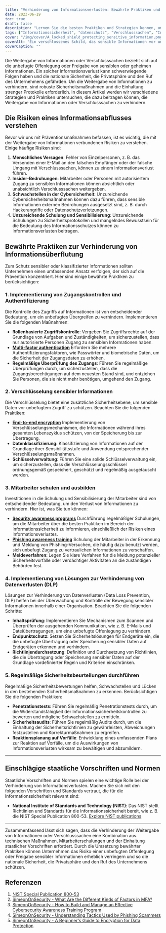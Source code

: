 ```yaml
---
title: "Verhinderung von Informationsverlusten: Bewährte Praktiken und Strategien für mehr Sicherheit"
date: 2023-06-19
toc: true
draft: false
description: "Lernen Sie die besten Praktiken und Strategien kennen, um den Verlust von Informationen zu verhindern und sensible Daten zu schützen, um mehr Sicherheit und Schutz zu gewährleisten."
tags: ["Informationssicherheit", "datenschutz", "Verschlusssachen", "Informationsüberflutung", "Präventionsstrategien", "beste Praktiken", "Zugangskontrollen", "Verschlüsselung", "Mitarbeiterschulung", "Cybersicherheit", "Vermeidung von Datenverlusten", "Sicherheitsbewertungen", "staatliche Vorschriften", "NIST", "Insider-Bedrohungen", "Schwachstellen in der Cybersicherheit", "menschliches Versagen", "Aufklärungsprogramme", "Phishing-Bewusstsein", "DLP-Lösungen", "rollenbasierte Zugangskontrolle", "Multi-Faktor-Authentifizierung", "Verwaltung von Verschlüsselungsschlüsseln", "Endpunktschutz", "Inhaltskontrolle", "Sicherheitsprüfungen", "Penetrationstests", "Planung der Reaktion auf Vorfälle", "Sicherheitsprotokolle", "Informationsschutz"]
cover: "/img/cover/A_locked_shield_protecting_sensitive_information.png"
coverAlt: "Ein verschlossenes Schild, das sensible Informationen vor unbefugtem Zugriff schützt."
coverCaption: ""
---
```


Die Weitergabe von Informationen oder Verschlusssachen bezieht sich auf die unbefugte Offenlegung oder Freigabe von sensiblen oder geheimen Informationen. Ein solcher Informationsverlust kann schwerwiegende Folgen haben und die nationale Sicherheit, die Privatsphäre und den Ruf des Unternehmens gefährden. Um die Weitergabe von Informationen zu verhindern, sind robuste Sicherheitsmaßnahmen und die Einhaltung strenger Protokolle erforderlich. In diesem Artikel werden wir verschiedene Strategien und Praktiken untersuchen, die dazu beitragen können, die Weitergabe von Informationen oder Verschlusssachen zu verhindern.

## Die Risiken eines Informationsabflusses verstehen

Bevor wir uns mit Präventionsmaßnahmen befassen, ist es wichtig, die mit der Weitergabe von Informationen verbundenen Risiken zu verstehen. Einige häufige Risiken sind:

1. **Menschliches Versagen**: Fehler von Einzelpersonen, z. B. das Versenden einer E-Mail an den falschen Empfänger oder der falsche Umgang mit Verschlusssachen, können zu einem Informationsverlust führen.
2. **Insider-Bedrohungen**: Mitarbeiter oder Personen mit autorisiertem Zugang zu sensiblen Informationen können absichtlich oder unabsichtlich Verschlusssachen weitergeben.
3. **Schwachstellen in der Cybersicherheit**: Unzureichende Cybersicherheitsmaßnahmen können dazu führen, dass sensible Informationen externen Bedrohungen ausgesetzt sind, z. B. durch Hackerangriffe oder Datenschutzverletzungen.
4. **Unzureichende Schulung und Sensibilisierung**: Unzureichende Schulungen zu Sicherheitsprotokollen und mangelndes Bewusstsein für die Bedeutung des Informationsschutzes können zu Informationsverlusten beitragen.

## Bewährte Praktiken zur Verhinderung von Informationsüberflutung

Zum Schutz sensibler oder klassifizierter Informationen sollten Unternehmen einen umfassenden Ansatz verfolgen, der sich auf die Prävention konzentriert. Hier sind einige bewährte Praktiken zu berücksichtigen:

### 1. Implementierung von Zugangskontrollen und Authentifizierung

Die Kontrolle des Zugriffs auf Informationen ist von entscheidender Bedeutung, um ein unbefugtes Übergreifen zu verhindern. Implementieren Sie die folgenden Maßnahmen:

- **Rollenbasierte Zugriffskontrolle**: Vergeben Sie Zugriffsrechte auf der Grundlage von Aufgaben und Zuständigkeiten, um sicherzustellen, dass nur autorisierte Personen Zugang zu sensiblen Informationen haben.
- [**Multi-factor authentication**](https://simeononsecurity.ch/articles/what-are-the-diferent-kinds-of-factors-in-mfa/) Erfordern Sie mehrere Authentifizierungsfaktoren, wie Passwörter und biometrische Daten, um die Sicherheit der Zugangsdaten zu erhöhen.
- **Regelmäßige Überprüfung des Zugangs**: Führen Sie regelmäßige Überprüfungen durch, um sicherzustellen, dass die Zugangsberechtigungen auf dem neuesten Stand sind, und entziehen Sie Personen, die sie nicht mehr benötigen, umgehend den Zugang.

### 2. Verschlüsselung sensibler Informationen

Die Verschlüsselung bietet eine zusätzliche Sicherheitsebene, um sensible Daten vor unbefugtem Zugriff zu schützen. Beachten Sie die folgenden Praktiken:

- [**End-to-end encryption**](https://simeononsecurity.ch/articles/a-beginners-guide-to-using-encryption-for-data-protection/) Implementierung von Verschlüsselungsmechanismen, die Informationen während ihres gesamten Lebenszyklus schützen, von der Speicherung bis zur Übertragung.
- **Datenklassifizierung**: Klassifizierung von Informationen auf der Grundlage ihrer Sensibilitätsstufe und Anwendung entsprechender Verschlüsselungsmaßnahmen.
- **Schlüsselverwaltung**: Führen Sie eine solide Schlüsselverwaltung ein, um sicherzustellen, dass die Verschlüsselungsschlüssel ordnungsgemäß gespeichert, geschützt und regelmäßig ausgetauscht werden.

### 3. Mitarbeiter schulen und ausbilden

Investitionen in die Schulung und Sensibilisierung der Mitarbeiter sind von entscheidender Bedeutung, um den Verlust von Informationen zu verhindern. Hier ist, was Sie tun können:

- [**Security awareness programs**](https://simeononsecurity.ch/articles/how-to-build-and-manage-an-effective-cybersecurity-awareness-training-program/) Durchführung regelmäßiger Schulungen, um die Mitarbeiter über die besten Praktiken im Bereich der Informationssicherheit zu informieren, einschließlich der Risiken eines Informationsverlustes.
- [**Phishing awareness training**](https://simeononsecurity.ch/articles/understanding-tactics-used-by-phising-scammers/) Schulung der Mitarbeiter in der Erkennung und Meldung von Phishing-Versuchen, die häufig dazu benutzt werden, sich unbefugt Zugang zu vertraulichen Informationen zu verschaffen.
- **Meldeverfahren**: Legen Sie klare Verfahren für die Meldung potenzieller Sicherheitsvorfälle oder verdächtiger Aktivitäten an die zuständigen Behörden fest.

### 4. Implementierung von Lösungen zur Verhinderung von Datenverlusten (DLP)

Lösungen zur Verhinderung von Datenverlusten (Data Loss Prevention, DLP) helfen bei der Überwachung und Kontrolle der Bewegung sensibler Informationen innerhalb einer Organisation. Beachten Sie die folgenden Schritte:

- **Inhaltsprüfung**: Implementieren Sie Mechanismen zum Scannen und Überprüfen der ausgehenden Kommunikation, wie z. B. E-Mails und Dateiübertragungen, um eine unbefugte Offenlegung zu verhindern.
- **Endpunktschutz**: Setzen Sie Sicherheitslösungen für Endgeräte ein, die die unbefugte Übertragung oder Speicherung sensibler Daten auf Endgeräten erkennen und verhindern.
- **Richtliniendurchsetzung**: Definition und Durchsetzung von Richtlinien, die die Übertragung oder Speicherung sensibler Daten auf der Grundlage vordefinierter Regeln und Kriterien einschränken.

### 5. Regelmäßige Sicherheitsbeurteilungen durchführen

Regelmäßige Sicherheitsbewertungen helfen, Schwachstellen und Lücken in den bestehenden Sicherheitsmaßnahmen zu erkennen. Berücksichtigen Sie die folgenden Praktiken:

- **Penetrationstests**: Führen Sie regelmäßig Penetrationstests durch, um die Widerstandsfähigkeit der Informationssicherheitskontrollen zu bewerten und mögliche Schwachstellen zu ermitteln.
- **Sicherheitsaudits**: Führen Sie regelmäßig Audits durch, um die Einhaltung der Sicherheitsrichtlinien zu gewährleisten, Abweichungen festzustellen und Korrekturmaßnahmen zu ergreifen.
- **Reaktionsplanung auf Vorfälle**: Entwicklung eines umfassenden Plans zur Reaktion auf Vorfälle, um die Auswirkungen von Informationsverlusten wirksam zu bewältigen und abzumildern.

______

## Einschlägige staatliche Vorschriften und Normen

Staatliche Vorschriften und Normen spielen eine wichtige Rolle bei der Verhinderung von Informationsverlusten. Machen Sie sich mit den folgenden Vorschriften und Standards vertraut, die für die Informationssicherheit relevant sind:

- **National Institute of Standards and Technology (NIST)**: Das NIST stellt Richtlinien und Standards für die Informationssicherheit bereit, wie z. B. die NIST Special Publication 800-53. [Explore NIST publications](https://csrc.nist.gov/publications/detail/sp/800-53/rev-5/final)

______

Zusammenfassend lässt sich sagen, dass die Verhinderung der Weitergabe von Informationen oder Verschlusssachen eine Kombination aus technischen Maßnahmen, Mitarbeiterschulungen und der Einhaltung staatlicher Vorschriften erfordert. Durch die Umsetzung bewährter Praktiken können Unternehmen das Risiko einer unbefugten Offenlegung oder Freigabe sensibler Informationen erheblich verringern und so die nationale Sicherheit, die Privatsphäre und den Ruf des Unternehmens schützen.

## Referenzen

1. [NIST Special Publication 800-53](https://csrc.nist.gov/publications/detail/sp/800-53/rev-5/final)
2. [SimeonOnSecurity - What Are the Different Kinds of Factors in MFA?](https://simeononsecurity.ch/articles/what-are-the-diferent-kinds-of-factors-in-mfa/)
3. [SimeonOnSecurity - How to Build and Manage an Effective Cybersecurity Awareness Training Program](https://simeononsecurity.ch/articles/how-to-build-and-manage-an-effective-cybersecurity-awareness-training-program/)
4. [SimeonOnSecurity - Understanding Tactics Used by Phishing Scammers](https://simeononsecurity.ch/articles/understanding-tactics-used-by-phising-scammers/)
5. [SimeonOnSecurity - A Beginner's Guide to Encryption for Data Protection](https://simeononsecurity.ch/articles/a-beginners-guide-to-using-encryption-for-data-protection/)
